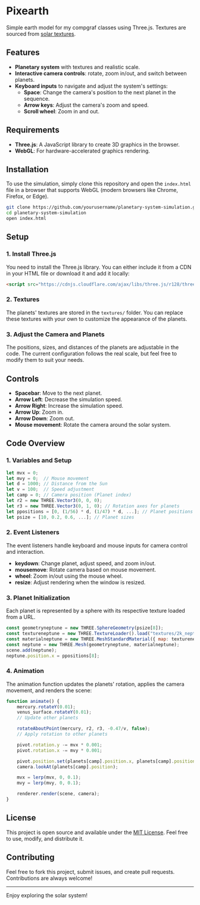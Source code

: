 
# Pixearth

Simple earth model for my compgraf classes using Three.js. Textures are sourced from [solar textures](https://www.solarsystemscope.com/textures/).

## Features
- **Planetary system** with textures and realistic scale.
- **Interactive camera controls**: rotate, zoom in/out, and switch between planets.
- **Keyboard inputs** to navigate and adjust the system's settings:
  - **Space**: Change the camera's position to the next planet in the sequence.
  - **Arrow keys**: Adjust the camera's zoom and speed.
  - **Scroll wheel**: Zoom in and out.
  
## Requirements
- **Three.js**: A JavaScript library to create 3D graphics in the browser.
- **WebGL**: For hardware-accelerated graphics rendering.

## Installation
To use the simulation, simply clone this repository and open the `index.html` file in a browser that supports WebGL (modern browsers like Chrome, Firefox, or Edge).

```bash
git clone https://github.com/yourusername/planetary-system-simulation.git
cd planetary-system-simulation
open index.html
```

## Setup

### 1. Install Three.js
You need to install the Three.js library. You can either include it from a CDN in your HTML file or download it and add it locally:

```html
<script src="https://cdnjs.cloudflare.com/ajax/libs/three.js/r128/three.min.js"></script>
```

### 2. Textures
The planets' textures are stored in the `textures/` folder. You can replace these textures with your own to customize the appearance of the planets.

### 3. Adjust the Camera and Planets
The positions, sizes, and distances of the planets are adjustable in the code. The current configuration follows the real scale, but feel free to modify them to suit your needs.

## Controls
- **Spacebar**: Move to the next planet.
- **Arrow Left**: Decrease the simulation speed.
- **Arrow Right**: Increase the simulation speed.
- **Arrow Up**: Zoom in.
- **Arrow Down**: Zoom out.
- **Mouse movement**: Rotate the camera around the solar system.

## Code Overview

### 1. Variables and Setup
```javascript
let mvx = 0;
let mvy = 0;  // Mouse movement
let d = 1000; // Distance from the Sun
let v = 100;  // Speed adjustment
let camp = 0; // Camera position (Planet index)
let r2 = new THREE.Vector3(0, 0, 0);
let r3 = new THREE.Vector3(0, 1, 0); // Rotation axes for planets
let ppositions = [0, (1/56) * d, (1/47) * d, ...]; // Planet positions
let psize = [10, 0.2, 0.6, ...]; // Planet sizes
```

### 2. Event Listeners
The event listeners handle keyboard and mouse inputs for camera control and interaction.

- **keydown**: Change planet, adjust speed, and zoom in/out.
- **mousemove**: Rotate camera based on mouse movement.
- **wheel**: Zoom in/out using the mouse wheel.
- **resize**: Adjust rendering when the window is resized.

### 3. Planet Initialization
Each planet is represented by a sphere with its respective texture loaded from a URL.

```javascript
const geometryneptune = new THREE.SphereGeometry(psize[8]);
const textureneptune = new THREE.TextureLoader().load("textures/2k_neptune.jpg");
const materialneptune = new THREE.MeshStandardMaterial({ map: textureneptune });
const neptune = new THREE.Mesh(geometryneptune, materialneptune);
scene.add(neptune);
neptune.position.x = ppositions[8];
```

### 4. Animation
The animation function updates the planets' rotation, applies the camera movement, and renders the scene:

```javascript
function animate() {
    mercury.rotateY(0.01);
    venus_surface.rotateY(0.01);
    // Update other planets

    rotateAboutPoint(mercury, r2, r3, -0.47/v, false);
    // Apply rotation to other planets

    pivot.rotation.y -= mvx * 0.001;
    pivot.rotation.x -= mvy * 0.001;

    pivot.position.set(planets[camp].position.x, planets[camp].position.y, planets[camp].position.z);
    camera.lookAt(planets[camp].position);

    mvx = lerp(mvx, 0, 0.1);
    mvy = lerp(mvy, 0, 0.1);

    renderer.render(scene, camera);
}
```

## License
This project is open source and available under the [MIT License](LICENSE). Feel free to use, modify, and distribute it.

## Contributing
Feel free to fork this project, submit issues, and create pull requests. Contributions are always welcome!

---

Enjoy exploring the solar system!